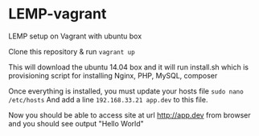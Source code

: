# LEMP-vagrant
LEMP setup on Vagrant with ubuntu box

Clone this repository & run ````vagrant up````

This will download the ubuntu 14.04 box and it will run install.sh which is provisioning script for installing Nginx, PHP, MySQL, composer

Once everything is installed, you must update your hosts file 
````sudo nano /etc/hosts````
And add a line ````192.168.33.21 app.dev```` to this file.

Now you should be able to access site at url http://app.dev from browser and you should see output "Hello World"
